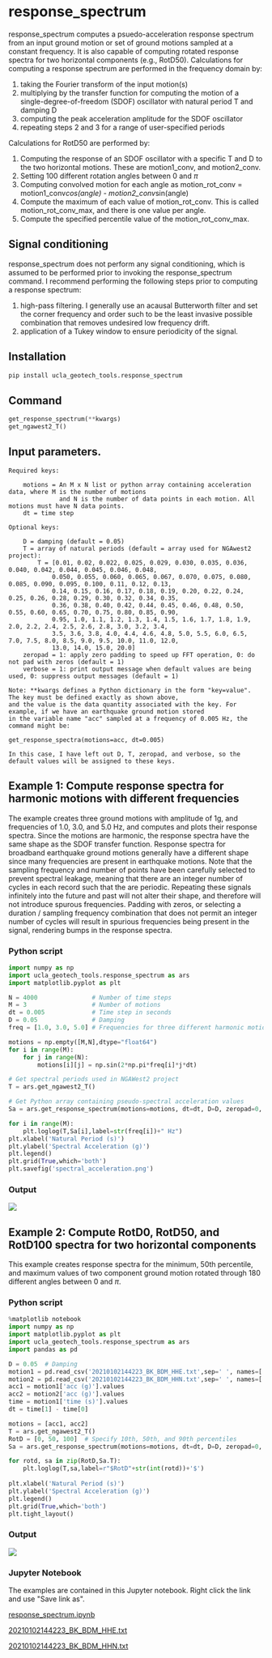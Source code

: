 # response_spectrum

response_spectrum computes a psuedo-acceleration response spectrum from an input ground motion or set of 
ground motions sampled at a constant frequency. It is also capable of computing rotated response spectra for 
two horizontal components (e.g., RotD50). Calculations for computing a response spectrum are performed in 
the frequency domain by:

1. taking the Fourier transform of the input motion(s)
2. multiplying by the transfer function for computing the motion of a single-degree-of-freedom (SDOF) 
   oscillator with natural period T and damping D
4. computing the peak acceleration amplitude for the SDOF oscillator
5. repeating steps 2 and 3 for a range of user-specified periods

Calculations for RotD50 are performed by:

1. Computing the response of an SDOF oscillator with a specific T and D to the two horizontal motions. These are motion1_conv, and motion2_conv.
2. Setting 100 different rotation angles between 0 and $\pi$
3. Computing convolved motion for each angle as motion_rot_conv = motion1_conv*cos(angle) - motion2_conv*sin(angle)
4. Compute the maximum of each value of motion_rot_conv. This is called motion_rot_conv_max, and there is one value per angle.
5. Compute the specified percentile value of the motion_rot_conv_max.

## Signal conditioning

response_spectrum does not perform any signal conditioning, which is assumed to be performed prior to invoking
the response_spectrum command. I recommend performing the following steps prior to computing a response spectrum:

1. high-pass filtering. I generally use an acausal Butterworth filter and set the corner frequency and order
such to be the least invasive possible combination that removes undesired low frequency drift.
2. application of a Tukey window to ensure periodicity of the signal.

## Installation  
```python
pip install ucla_geotech_tools.response_spectrum
```

## Command
```python
get_response_spectrum(**kwargs)
get_ngawest2_T()
```

## Input parameters.
```
Required keys:
    
    motions = An M x N list or python array containing acceleration data, where M is the number of motions 
              and N is the number of data points in each motion. All motions must have N data points.
    dt = time step
        
Optional keys:
    
    D = damping (default = 0.05)
    T = array of natural periods (default = array used for NGAwest2 project): 
        T = [0.01, 0.02, 0.022, 0.025, 0.029, 0.030, 0.035, 0.036, 0.040, 0.042, 0.044, 0.045, 0.046, 0.048, 
            0.050, 0.055, 0.060, 0.065, 0.067, 0.070, 0.075, 0.080, 0.085, 0.090, 0.095, 0.100, 0.11, 0.12, 0.13, 
            0.14, 0.15, 0.16, 0.17, 0.18, 0.19, 0.20, 0.22, 0.24, 0.25, 0.26, 0.28, 0.29, 0.30, 0.32, 0.34, 0.35, 
            0.36, 0.38, 0.40, 0.42, 0.44, 0.45, 0.46, 0.48, 0.50, 0.55, 0.60, 0.65, 0.70, 0.75, 0.80, 0.85, 0.90, 
            0.95, 1.0, 1.1, 1.2, 1.3, 1.4, 1.5, 1.6, 1.7, 1.8, 1.9, 2.0, 2.2, 2.4, 2.5, 2.6, 2.8, 3.0, 3.2, 3.4, 
            3.5, 3.6, 3.8, 4.0, 4.4, 4.6, 4.8, 5.0, 5.5, 6.0, 6.5, 7.0, 7.5, 8.0, 8.5, 9.0, 9.5, 10.0, 11.0, 12.0, 
            13.0, 14.0, 15.0, 20.0]
    zeropad = 1: apply zero padding to speed up FFT operation, 0: do not pad with zeros (default = 1)
    verbose = 1: print output message when default values are being used, 0: suppress output messages (default = 1)
        
Note: **kwargs defines a Python dictionary in the form "key=value". The key must be defined exactly as shown above, 
and the value is the data quantity associated with the key. For example, if we have an earthquake ground motion stored 
in the variable name "acc" sampled at a frequency of 0.005 Hz, the command might be:

get_response_spectra(motions=acc, dt=0.005)

In this case, I have left out D, T, zeropad, and verbose, so the default values will be assigned to these keys.
```

## Example 1: Compute response spectra for harmonic motions with different frequencies
The example creates three ground motions with amplitude of 1g, and frequencies of 1.0, 3.0, and 5.0 Hz, and computes and plots 
their response spectra. Since the motions are harmonic, the response spectra have the same shape as the SDOF transfer function. 
Response spectra for broadband earthquake ground motions generally have a different shape since many frequencies are present in 
earthquake motions. Note that the sampling frequency and number of points have been carefully selected to prevent spectral leakage, 
meaning that there are an integer number of cycles in each record such that the are periodic. Repeating these signals infinitely 
into the future and past will not alter their shape, and therefore will not introduce spurous frequencies. Padding with zeros, or 
selecting a duration / sampling frequency combination that does not permit an integer number of cycles will result in spurious 
frequencies being present in the signal, rendering bumps in the response spectra.

### Python script
```python
import numpy as np
import ucla_geotech_tools.response_spectrum as ars
import matplotlib.pyplot as plt

N = 4000               # Number of time steps
M = 3                  # Number of motions
dt = 0.005             # Time step in seconds
D = 0.05               # Damping
freq = [1.0, 3.0, 5.0] # Frequencies for three different harmonic motions

motions = np.empty([M,N],dtype="float64")
for i in range(M):
    for j in range(N):
        motions[i][j] = np.sin(2*np.pi*freq[i]*j*dt)

# Get spectral periods used in NGAWest2 project
T = ars.get_ngawest2_T()

# Get Python array containing pseudo-spectral acceleration values
Sa = ars.get_response_spectrum(motions=motions, dt=dt, D=D, zeropad=0, verbose=0)

for i in range(M):
    plt.loglog(T,Sa[i],label=str(freq[i])+" Hz")
plt.xlabel('Natural Period (s)')
plt.ylabel('Spectral Acceleration (g)')
plt.legend()
plt.grid(True,which='both')
plt.savefig('spectral_acceleration.png')
```

### Output
![](../docs/spectral_acceleration.png)

## Example 2: Compute RotD0, RotD50, and RotD100 spectra for two horizontal components
This example creates response spectra for the minimum, 50th percentile, and maximum values of two component ground motion rotated 
through 180 different angles between 0 and $\pi$.

### Python script
```python
%matplotlib notebook
import numpy as np
import matplotlib.pyplot as plt
import ucla_geotech_tools.response_spectrum as ars
import pandas as pd

D = 0.05  # Damping
motion1 = pd.read_csv('20210102144223_BK_BDM_HHE.txt',sep=' ', names=['time (s)', 'acc (g)'])
motion2 = pd.read_csv('20210102144223_BK_BDM_HHN.txt',sep=' ', names=['time (s)', 'acc (g)'])
acc1 = motion1['acc (g)'].values
acc2 = motion2['acc (g)'].values
time = motion1['time (s)'].values
dt = time[1] - time[0]

motions = [acc1, acc2]
T = ars.get_ngawest2_T()
RotD = [0, 50, 100]  # Specify 10th, 50th, and 90th percentiles
Sa = ars.get_response_spectrum(motions=motions, dt=dt, D=D, zeropad=0, verbose=0, RotD=RotD) # returns Python array containing pseudo-spectral acceleration values for each specified RotD percentile 

for rotd, sa in zip(RotD,Sa.T):
    plt.loglog(T,sa,label=r"$RotD"+str(int(rotd))+'$')
    
plt.xlabel('Natural Period (s)')
plt.ylabel('Spectral Acceleration (g)')
plt.legend()
plt.grid(True,which='both')
plt.tight_layout()
```

### Output
![](../docs/RotDExample_ver2.png)

### Jupyter Notebook
The examples are contained in this Jupyter notebook.  Right click the link and use "Save link as".

[response_spectrum.ipynb](https://github.com/sjbrandenberg/ucla_geotech_tools/raw/main/response_spectrum/response_spectrum.ipynb)

[20210102144223_BK_BDM_HHE.txt](https://github.com/sjbrandenberg/ucla_geotech_tools/raw/main/response_spectrum/20210102144223_BK_BDM_HHE.txt)

[20210102144223_BK_BDM_HHN.txt](https://github.com/sjbrandenberg/ucla_geotech_tools/raw/main/response_spectrum/20210102144223_BK_BDM_HHN.txt)
